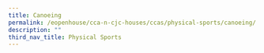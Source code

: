```yaml
---
title: Canoeing
permalink: /eopenhouse/cca-n-cjc-houses/ccas/physical-sports/canoeing/
description: ""
third_nav_title: Physical Sports
---
```

